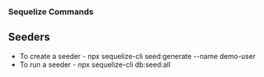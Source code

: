 ### Sequelize Commands

## Seeders

- To create a seeder - npx sequelize-cli seed:generate --name demo-user
- To run a seeder - npx sequelize-cli db:seed:all
